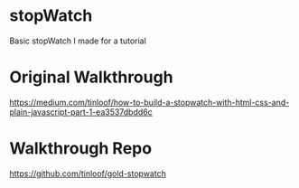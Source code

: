 # stopWatch
Basic stopWatch I made for a tutorial

# Original Walkthrough
https://medium.com/tinloof/how-to-build-a-stopwatch-with-html-css-and-plain-javascript-part-1-ea3537dbdd6c

# Walkthrough Repo
https://github.com/tinloof/gold-stopwatch
